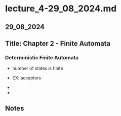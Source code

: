 # lecture_4-29_08_2024.md

## 29_08_2024

## Title: Chapter 2 - Finite Automata

### Deterministic Finite Automata

- number of states is finite
- EX: acceptors

-
-

## Notes
